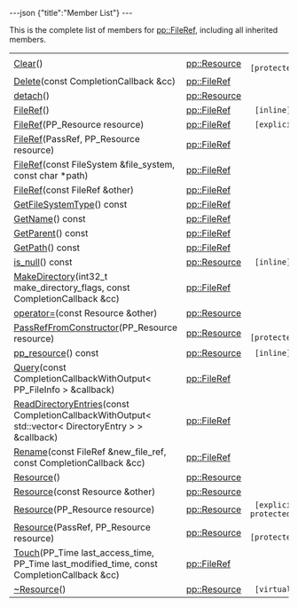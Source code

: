 ---json {"title":"Member List"} ---

This is the complete list of members for <a href="/docs/native-client/pepper_dev/cpp/classpp_1_1_file_ref/" class="el">pp::FileRef</a>, including all inherited members.

<table><tbody><tr class="odd"><td><a href="/docs/native-client/pepper_dev/cpp/classpp_1_1_resource#ad4016f37d3022863ca0188acb26ac9c4" class="el">Clear</a>()</td><td><a href="/docs/native-client/pepper_dev/cpp/classpp_1_1_resource/" class="el">pp::Resource</a></td><td><code> [protected]</code></td></tr><tr class="even"><td><a href="/docs/native-client/pepper_dev/cpp/classpp_1_1_file_ref#abfdb9c3db04b0ef2591953f79c255873" class="el">Delete</a>(const CompletionCallback &amp;cc)</td><td><a href="/docs/native-client/pepper_dev/cpp/classpp_1_1_file_ref/" class="el">pp::FileRef</a></td><td></td></tr><tr class="odd"><td><a href="/docs/native-client/pepper_dev/cpp/classpp_1_1_resource#a81b9246381bdddacca3ac25f6ded2bfd" class="el">detach</a>()</td><td><a href="/docs/native-client/pepper_dev/cpp/classpp_1_1_resource/" class="el">pp::Resource</a></td><td></td></tr><tr class="even"><td><a href="/docs/native-client/pepper_dev/cpp/classpp_1_1_file_ref#a4c79db956157379aa877e57ff06d2c10" class="el">FileRef</a>()</td><td><a href="/docs/native-client/pepper_dev/cpp/classpp_1_1_file_ref/" class="el">pp::FileRef</a></td><td><code> [inline]</code></td></tr><tr class="odd"><td><a href="/docs/native-client/pepper_dev/cpp/classpp_1_1_file_ref#a3345910589954a8fb573cdf2c82166b0" class="el">FileRef</a>(PP_Resource resource)</td><td><a href="/docs/native-client/pepper_dev/cpp/classpp_1_1_file_ref/" class="el">pp::FileRef</a></td><td><code> [explicit]</code></td></tr><tr class="even"><td><a href="/docs/native-client/pepper_dev/cpp/classpp_1_1_file_ref#a50652a877b8c02c736f86b1d69fc9b11" class="el">FileRef</a>(PassRef, PP_Resource resource)</td><td><a href="/docs/native-client/pepper_dev/cpp/classpp_1_1_file_ref/" class="el">pp::FileRef</a></td><td></td></tr><tr class="odd"><td><a href="/docs/native-client/pepper_dev/cpp/classpp_1_1_file_ref#a95aad2e3c8d9b52b1ac09279c8cf8113" class="el">FileRef</a>(const FileSystem &amp;file_system, const char *path)</td><td><a href="/docs/native-client/pepper_dev/cpp/classpp_1_1_file_ref/" class="el">pp::FileRef</a></td><td></td></tr><tr class="even"><td><a href="/docs/native-client/pepper_dev/cpp/classpp_1_1_file_ref#a9a66f16e7d9a4198c206144bc3498ec5" class="el">FileRef</a>(const FileRef &amp;other)</td><td><a href="/docs/native-client/pepper_dev/cpp/classpp_1_1_file_ref/" class="el">pp::FileRef</a></td><td></td></tr><tr class="odd"><td><a href="/docs/native-client/pepper_dev/cpp/classpp_1_1_file_ref#a71de4e20d117efcf4ac8000c2149e3f8" class="el">GetFileSystemType</a>() const</td><td><a href="/docs/native-client/pepper_dev/cpp/classpp_1_1_file_ref/" class="el">pp::FileRef</a></td><td></td></tr><tr class="even"><td><a href="/docs/native-client/pepper_dev/cpp/classpp_1_1_file_ref#acb186b79d906675e288ff5d0d0a7eab2" class="el">GetName</a>() const</td><td><a href="/docs/native-client/pepper_dev/cpp/classpp_1_1_file_ref/" class="el">pp::FileRef</a></td><td></td></tr><tr class="odd"><td><a href="/docs/native-client/pepper_dev/cpp/classpp_1_1_file_ref#a514534c1a31732e328e062bdaa194919" class="el">GetParent</a>() const</td><td><a href="/docs/native-client/pepper_dev/cpp/classpp_1_1_file_ref/" class="el">pp::FileRef</a></td><td></td></tr><tr class="even"><td><a href="/docs/native-client/pepper_dev/cpp/classpp_1_1_file_ref#a657da250b3ff47ca8f1c616f9ebee6a0" class="el">GetPath</a>() const</td><td><a href="/docs/native-client/pepper_dev/cpp/classpp_1_1_file_ref/" class="el">pp::FileRef</a></td><td></td></tr><tr class="odd"><td><a href="/docs/native-client/pepper_dev/cpp/classpp_1_1_resource#a859068e34cdc2dc0b78754c255323aa9" class="el">is_null</a>() const</td><td><a href="/docs/native-client/pepper_dev/cpp/classpp_1_1_resource/" class="el">pp::Resource</a></td><td><code> [inline]</code></td></tr><tr class="even"><td><a href="/docs/native-client/pepper_dev/cpp/classpp_1_1_file_ref#afb1a20f9864801457db28d32ab1d7104" class="el">MakeDirectory</a>(int32_t make_directory_flags, const CompletionCallback &amp;cc)</td><td><a href="/docs/native-client/pepper_dev/cpp/classpp_1_1_file_ref/" class="el">pp::FileRef</a></td><td></td></tr><tr class="odd"><td><a href="/docs/native-client/pepper_dev/cpp/classpp_1_1_resource#aaf808a98bdaa7998d82e19514aa87423" class="el">operator=</a>(const Resource &amp;other)</td><td><a href="/docs/native-client/pepper_dev/cpp/classpp_1_1_resource/" class="el">pp::Resource</a></td><td></td></tr><tr class="even"><td><a href="/docs/native-client/pepper_dev/cpp/classpp_1_1_resource#a3eda014529127a818df8d5bb5ec2fdf0" class="el">PassRefFromConstructor</a>(PP_Resource resource)</td><td><a href="/docs/native-client/pepper_dev/cpp/classpp_1_1_resource/" class="el">pp::Resource</a></td><td><code> [protected]</code></td></tr><tr class="odd"><td><a href="/docs/native-client/pepper_dev/cpp/classpp_1_1_resource#a46a6123de0b007ad3fcb6f666534ccb4" class="el">pp_resource</a>() const</td><td><a href="/docs/native-client/pepper_dev/cpp/classpp_1_1_resource/" class="el">pp::Resource</a></td><td><code> [inline]</code></td></tr><tr class="even"><td><a href="/docs/native-client/pepper_dev/cpp/classpp_1_1_file_ref#a6de22adc35e4485dfba663dad64c15fb" class="el">Query</a>(const CompletionCallbackWithOutput&lt; PP_FileInfo &gt; &amp;callback)</td><td><a href="/docs/native-client/pepper_dev/cpp/classpp_1_1_file_ref/" class="el">pp::FileRef</a></td><td></td></tr><tr class="odd"><td><a href="/docs/native-client/pepper_dev/cpp/classpp_1_1_file_ref#af16f7bba00d624a16a1d9b9b09347c8c" class="el">ReadDirectoryEntries</a>(const CompletionCallbackWithOutput&lt; std::vector&lt; DirectoryEntry &gt; &gt; &amp;callback)</td><td><a href="/docs/native-client/pepper_dev/cpp/classpp_1_1_file_ref/" class="el">pp::FileRef</a></td><td></td></tr><tr class="even"><td><a href="/docs/native-client/pepper_dev/cpp/classpp_1_1_file_ref#ab1d7f8a63643561a6529952faa881505" class="el">Rename</a>(const FileRef &amp;new_file_ref, const CompletionCallback &amp;cc)</td><td><a href="/docs/native-client/pepper_dev/cpp/classpp_1_1_file_ref/" class="el">pp::FileRef</a></td><td></td></tr><tr class="odd"><td><a href="/docs/native-client/pepper_dev/cpp/classpp_1_1_resource#a56679e93a58101c8dce5dc510811a094" class="el">Resource</a>()</td><td><a href="/docs/native-client/pepper_dev/cpp/classpp_1_1_resource/" class="el">pp::Resource</a></td><td></td></tr><tr class="even"><td><a href="/docs/native-client/pepper_dev/cpp/classpp_1_1_resource#ab0f664099ca06367180f220ea7e0b831" class="el">Resource</a>(const Resource &amp;other)</td><td><a href="/docs/native-client/pepper_dev/cpp/classpp_1_1_resource/" class="el">pp::Resource</a></td><td></td></tr><tr class="odd"><td><a href="/docs/native-client/pepper_dev/cpp/classpp_1_1_resource#a555de93fdf4793f7db1183bf71d20580" class="el">Resource</a>(PP_Resource resource)</td><td><a href="/docs/native-client/pepper_dev/cpp/classpp_1_1_resource/" class="el">pp::Resource</a></td><td><code> [explicit, protected]</code></td></tr><tr class="even"><td><a href="/docs/native-client/pepper_dev/cpp/classpp_1_1_resource#a907d3d6b7e292587c8cb9ff30d0a418d" class="el">Resource</a>(PassRef, PP_Resource resource)</td><td><a href="/docs/native-client/pepper_dev/cpp/classpp_1_1_resource/" class="el">pp::Resource</a></td><td><code> [protected]</code></td></tr><tr class="odd"><td><a href="/docs/native-client/pepper_dev/cpp/classpp_1_1_file_ref#ab8e5d24d96c7408b140b74aa0ed8d7ca" class="el">Touch</a>(PP_Time last_access_time, PP_Time last_modified_time, const CompletionCallback &amp;cc)</td><td><a href="/docs/native-client/pepper_dev/cpp/classpp_1_1_file_ref/" class="el">pp::FileRef</a></td><td></td></tr><tr class="even"><td><a href="/docs/native-client/pepper_dev/cpp/classpp_1_1_resource#a081165265e2bd8217eaa2be2aeeb3aa3" class="el">~Resource</a>()</td><td><a href="/docs/native-client/pepper_dev/cpp/classpp_1_1_resource/" class="el">pp::Resource</a></td><td><code> [virtual]</code></td></tr></tbody></table>
